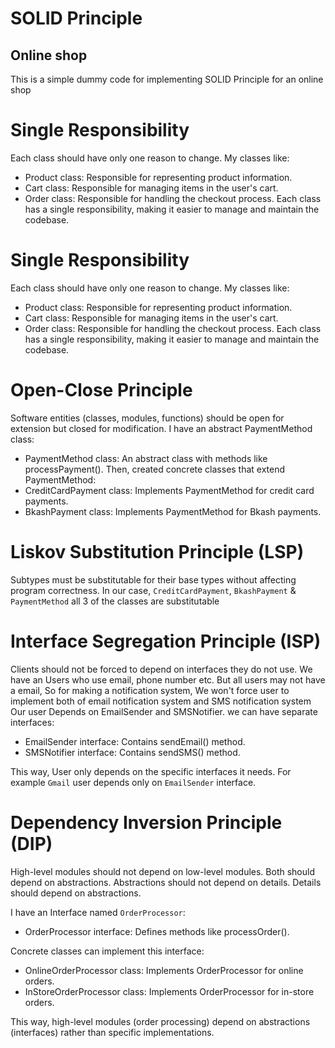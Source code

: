# SOLID Principle
## Online shop

This is a simple dummy code for implementing SOLID Principle for an online shop
# Single Responsibility
Each class should have only one reason to change.
My classes like:
- Product class: Responsible for representing product information.
- Cart class: Responsible for managing items in the user's cart.
- Order class: Responsible for handling the checkout process.
Each class has a single responsibility, making it easier to manage and maintain the codebase.

# Single Responsibility
Each class should have only one reason to change.
My classes like:
- Product class: Responsible for representing product information.
- Cart class: Responsible for managing items in the user's cart.
- Order class: Responsible for handling the checkout process.
Each class has a single responsibility, making it easier to manage and maintain the codebase.

# Open-Close Principle
Software entities (classes, modules, functions) should be open for extension but closed for modification.
I have an abstract PaymentMethod class:

- PaymentMethod class: An abstract class with methods like processPayment().
Then, created concrete classes that extend PaymentMethod:
- CreditCardPayment class: Implements PaymentMethod for credit card payments.
- BkashPayment class: Implements PaymentMethod for Bkash payments.


# Liskov Substitution Principle (LSP)
Subtypes must be substitutable for their base types without affecting program correctness.
In our case, `CreditCardPayment`, `BkashPayment` & `PaymentMethod` all 3 of the classes are substitutable 


# Interface Segregation Principle (ISP)
Clients should not be forced to depend on interfaces they do not use.
We have an Users who use email, phone number etc. But all users may not have a email, 
So for making a notification system, We won't force user to implement both of email
notification system and SMS notification system
Our user Depends on EmailSender and SMSNotifier.
we can have separate interfaces:
- EmailSender interface: Contains sendEmail() method.
- SMSNotifier interface: Contains sendSMS() method.

This way, User only depends on the specific interfaces it needs.
For example `Gmail` user depends only on `EmailSender` interface.

# Dependency Inversion Principle (DIP)
High-level modules should not depend on low-level modules. Both should depend on abstractions. Abstractions should not depend on details. Details should depend on abstractions.

I have an Interface named `OrderProcessor`:

- OrderProcessor interface: Defines methods like processOrder().

Concrete classes can implement this interface:
- OnlineOrderProcessor class: Implements OrderProcessor for online orders.
- InStoreOrderProcessor class: Implements OrderProcessor for in-store orders.

This way, high-level modules (order processing) depend on abstractions (interfaces) rather than specific implementations.

